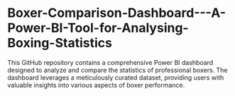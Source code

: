 # Boxer-Comparison-Dashboard---A-Power-BI-Tool-for-Analysing-Boxing-Statistics
This GitHub repository contains a comprehensive Power BI dashboard designed to analyze and compare the statistics of professional boxers. The dashboard leverages a meticulously curated dataset, providing users with valuable insights into various aspects of boxer performance.

